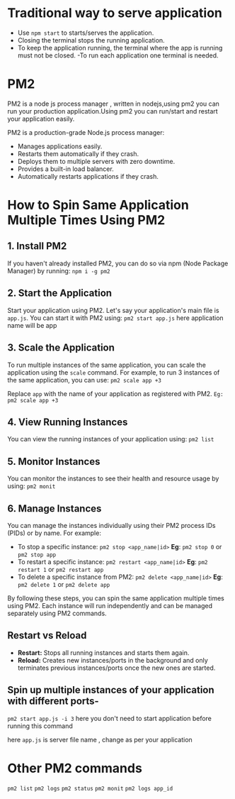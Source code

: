 # Traditional way to serve application

- Use `npm start` to starts/serves the application.
- Closing the terminal stops the running application.
- To keep the application running, the terminal where the app is running must not be closed.
-To run each application one terminal is needed.


# PM2

PM2 is a node js process manager , written in nodejs,using pm2 you can run your
production application.Using pm2 you can run/start and restart your application
easily.

PM2 is a production-grade Node.js process manager:

- Manages applications easily.
- Restarts them automatically if they crash.
- Deploys them to multiple servers with zero downtime.
- Provides a built-in load balancer.
- Automatically restarts applications if they crash.

# How to Spin Same Application Multiple Times Using PM2

## 1. Install PM2

If you haven't already installed PM2, you can do so via npm (Node Package Manager) by running: `npm i -g pm2 `

## 2. Start the Application

Start your application using PM2. Let's say your application's main file is `app.js`. You can start it with PM2 using:
`pm2 start app.js` here application name will be app

## 3. Scale the Application

To run multiple instances of the same application, you can scale the application using the `scale` command. For example, to run 3 instances of the same application, you can use: `pm2 scale app +3`

Replace `app` with the name of your application as registered with PM2.
`Eg: pm2 scale app +3`

## 4. View Running Instances

You can view the running instances of your application using: `pm2 list`

## 5. Monitor Instances

You can monitor the instances to see their health and resource usage by using: `pm2 monit`

## 6. Manage Instances

You can manage the instances individually using their PM2 process IDs (PIDs) or by name. For example:

- To stop a specific instance: `pm2 stop <app_name|id>`
 **Eg**: `pm2 stop 0` or `pm2 stop app`
- To restart a specific instance: `pm2 restart <app_name|id>`
 **Eg**: `pm2 restart 1` or `pm2 restart app`
- To delete a specific instance from PM2: `pm2 delete <app_name|id>`
 **Eg**: `pm2 delete 1` or `pm2 delete app`

By following these steps, you can spin the same application multiple times using PM2. Each instance will run independently and can be managed separately using PM2 commands.

## Restart vs Reload
- **Restart:** Stops all running instances and starts them again.
- **Reload:** Creates new instances/ports in the background and only terminates previous instances/ports once the new ones are started.

## Spin up multiple instances of your application with different ports-

`pm2 start app.js -i 3` here you don't need to start application before running this command

here `app.js` is server file name , change as per your application

# Other PM2 commands

`pm2 list` `pm2 logs` `pm2 status` `pm2 monit` `pm2 logs app_id`
